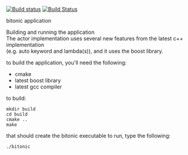 [![Build status](https://ci.appveyor.com/api/projects/status/ir7ys6k5343wowv8?svg=true)](https://ci.appveyor.com/project/Patrik64/bitonic-cpp)
[![Build Status](https://travis-ci.org/Patrik64/Bitonic-cpp.svg?branch=master)](https://travis-ci.org/Patrik64/Bitonic-cpp)


bitonic application

Building and running the application  
The actor implementation uses several new features from the latest c++ implementation   
(e.g. auto keyword and lambda(s)), 
and it uses the boost library.  

to build the application, you'll need the following:  
- cmake  
- latest boost library   
- latest gcc compiler  

to build:  

```
mkdir build
cd build
cmake ..
make
```

that should create the bitonic executable
to run, type the following:

```./bitonic```

